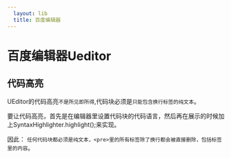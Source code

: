 ```yaml
---
  layout: lib
  title: 百度编辑器
---
```


# 百度编辑器Ueditor

## 代码高亮

UEditor的代码高亮`不是所见即所得`,代码块必须是`只能包含换行标签的纯文本`。

要让代码高亮，首先是在编辑器里设置代码块的代码语言，然后再在展示的时候加上SyntaxHighlighter.highlight();来实现。

因此： `任何代码块都必须是纯文本，<pre>里的所有标签除了换行都会被直接删除，包括标签里的内容`。

